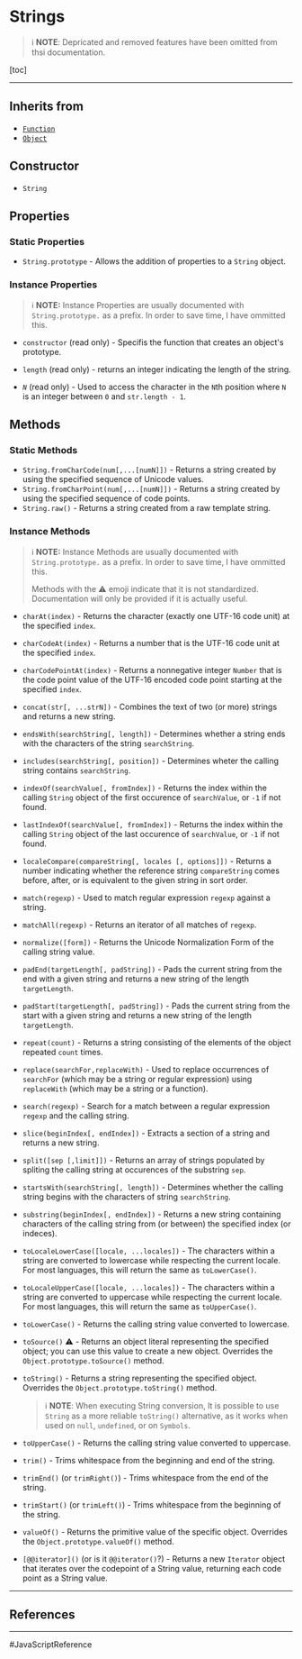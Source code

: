 # Strings

> :information_source: **NOTE**: Depricated and removed features have been omitted from thsi documentation.

[toc]

---

## Inherits from

* [`Function`](Function.js.md)
* [`Object`](Object.js.md)

## Constructor

* `String`

## Properties

### Static Properties

* `String.prototype` - Allows the addition of properties to a `String` object.

### Instance Properties

> :information_source: **NOTE:** Instance Properties are usually documented with `String.prototype.` as a prefix. In order to save time, I have ommitted this.

* `constructor` (read only) - Specifis the function that creates an object's prototype.

* `length`  (read only) - returns an integer indicating the length of the string.
* *`N`* (read only) - Used to access the character in the `N`th position where `N` is an integer between `0` and `str.length - 1`.

## Methods

### Static Methods

* `String.fromCharCode(num[,...[numN]])` - Returns a string created by using the specified sequence of Unicode values.
* `String.fromCharPoint(num[,...[numN]])` - Returns a string created by using the specified sequence of code points.
* `String.raw()` - Returns a string created from a raw template string.

### Instance Methods

> :information_source: **NOTE:** Instance Methods are usually documented with `String.prototype.` as a prefix. In order to save time, I have ommitted this.
>
> Methods with the :warning: emoji indicate that it is not standardized. Documentation will only be provided if it is actually useful.

* `charAt(index)` - Returns the character (exactly one UTF-16 code unit) at the specified `index`.

* `charCodeAt(index)` - Returns a number that is the UTF-16 code unit at the specified `index`.

* `charCodePointAt(index)` - Returns a nonnegative integer `Number` that is the code point value of the UTF-16 encoded code point starting at the specified `index`.

* `concat(str[, ...strN])` - Combines the text of two (or more) strings and returns a new string.

* `endsWith(searchString[, length])` - Determines whether a string ends with the characters of the string `searchString`.

* `includes(searchString[, position])` - Determines wheter the calling string contains `searchString`.

* `indexOf(searchValue[, fromIndex])` - Returns the index within the calling `String` object of the first occurence of `searchValue`, or `-1` if not found.

* `lastIndexOf(searchValue[, fromIndex])` - Returns the index within the calling `String` object of the last occurence of `searchValue`, or `-1` if not found.

* `localeCompare(compareString[, locales [, options]])` - Returns a number indicating whether the reference string `compareString` comes before, after, or is equivalent to the given string in sort order.

* `match(regexp)` - Used to match regular expression `regexp` against a string.

* `matchAll(regexp)` - Returns an iterator of all matches of `regexp`.

* `normalize([form])` - Returns the Unicode Normalization Form of the calling string value.

* `padEnd(targetLength[, padString])` - Pads the current string from the end with a given string and returns a new string of the length `targetLength`.

* `padStart(targetLength[, padString])` - Pads the current string from the start with a given string and returns a new string of the length `targetLength`.

* `repeat(count)` - Returns a string consisting of the elements of the object repeated `count` times.

* `replace(searchFor,replaceWith)` - Used to replace occurrences of `searchFor` (which may be a string or regular expression) using `replaceWith` (which may be a string or a function).

* `search(regexp)` - Search for a match between a regular expression `regexp` and the calling string.

* `slice(beginIndex[, endIndex])` - Extracts a section of a string and returns a new string.

* `split([sep [,limit]])` - Returns an array of strings populated by spliting the calling string at occurences of the substring `sep`.

* `startsWith(searchString[, length])` - Determines whether the calling string begins with the characters of string `searchString`.

* `substring(beginIndex[, endIndex])` - Returns a new string containing characters of the calling string from (or between) the specified index (or indeces).

* `toLocaleLowerCase([locale, ...locales])` - The characters within a string are converted to lowercase while respecting the current locale. For most languages, this will return the same as `toLowerCase()`.

* `toLocaleUpperCase([locale, ...locales])`  - The characters within a string are converted to uppercase while respecting the current locale. For most languages, this will return the same as `toUpperCase()`.

* `toLowerCase()` - Returns the calling string value converted to lowercase.

* `toSource()` :warning: - Returns an object literal representing the specified object; you can use this value to create a new object. Overrides the `Object.prototype.toSource()` method.

* `toString()` - Returns a string representing the specified object. Overrides the `Object.prototype.toString()` method.

  > :information_source: **NOTE**: When executing String conversion, It is possible to use `String` as a more reliable `toString()` alternative, as it works when used on `null`, `undefined`, or on `Symbols`.

* `toUpperCase()` - Returns the calling string value converted to uppercase.

* `trim()` - Trims whitespace from the beginning and end of the string.

* `trimEnd()` (or `trimRight()`) - Trims whitespace from the end of the string.

* `trimStart()` (or `trimLeft()`) - Trims whitespace from the beginning of the string.

* `valueOf()` - Returns the primitive value of the specific object. Overrides the `Object.prototype.valueOf()` method.

* `[@@iterator]()` (or is it `@@iterator()`?) - Returns a new `Iterator` object that iterates over the codepoint of a String value, returning each code point as a String value.



---

## References

[^mdn]: MDN Web Docs. [Strings](https://developer.mozilla.org/en-US/docs/Web/JavaScript/Reference/Global_Objects/String).
[^ w3s ]: W3Schools.com [Strings](https://www.w3schools.com/jsref/jsref_obj_string.asp)



---

#JavaScriptReference